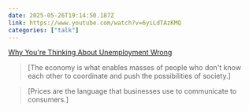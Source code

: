 ```yaml
---
date: 2025-05-26T19:14:50.187Z
link: https://www.youtube.com/watch?v=6yiLdTAzKMQ
categories: ["talk"]
---
```

[Why You're Thinking About Unemployment Wrong](https://www.youtube.com/watch?v=6yiLdTAzKMQ)

> [The economy is what enables masses of people who don't know each other to coordinate and push the possibilities of society.]

> [Prices are the language that businesses use to communicate to consumers.]
